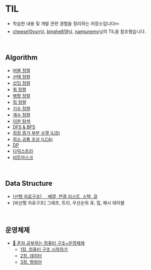 # TIL
- 학습한 내용 및 개발 관련 경험을 정리하는 저장소입니다✏️
- [cheese10yun](https://github.com/cheese10yun/TIL/tree/master)님, [binghe819](https://github.com/binghe819/TIL?tab=readme-ov-file)님, [namjunemy](https://github.com/namjunemy/TIL/tree/master?tab=readme-ov-file)님의 TIL을 참조했습니다.
<br/>

## Algorithm
* [버블 정렬](https://github.com/bono039/TIL/blob/main/Algorithm/bubbleSort.md)
* [선택 정렬](https://github.com/bono039/TIL/blob/main/Algorithm/selectionSort.md)
* [삽입 정렬](https://github.com/bono039/TIL/blob/main/Algorithm/insertionSort.md)
* [퀵 정렬](https://github.com/bono039/TIL/blob/main/Algorithm/quickSort.md)
* [병합 정렬](https://github.com/bono039/TIL/blob/main/Algorithm/mergeSort.md)
* [힙 정렬](https://github.com/bono039/TIL/blob/main/Algorithm/heapSort.md)
* [기수 정렬](https://github.com/bono039/TIL/blob/main/Algorithm/radixSort.md)
* [계수 정렬](https://github.com/bono039/TIL/blob/main/Algorithm/countingSort.md)
* [이분 탐색](https://github.com/bono039/TIL/blob/main/Algorithm/binarySearch.md)
* [DFS  & BFS](https://github.com/bono039/TIL/blob/main/Algorithm/dfsBfs.md)
* [최장 증가 부분 수열 (LIS)](https://github.com/bono039/TIL/blob/main/Algorithm/LIS.md)
* [최소 공통 조상 (LCA)](https://github.com/bono039/TIL/blob/main/Algorithm/LCA.md)
* [DP](https://github.com/bono039/TIL/blob/main/Algorithm/dp.md)
* [다익스트라](https://github.com/bono039/TIL/blob/main/Algorithm/dijkstra.md)
* [비트마스크](https://github.com/bono039/TIL/blob/main/Algorithm/bitMask.md)

<br/>


## Data Structure
* [[선형 자료구조]   &nbsp;&nbsp;&nbsp;&nbsp;배열, 연결 리스트, 스택, 큐](https://github.com/bono039/TIL/blob/main/Data%20Structure/linearDataStructure.md)
* [비선형 자료구조] 그래프, 트리, 우선순위 큐, 힙, 해시 테이블

<br/>

## 운영체제
* [📕 혼자 공부하는 컴퓨터 구조+운영체제](https://hongong.hanbit.co.kr/%EC%BB%B4%ED%93%A8%ED%84%B0-%EA%B5%AC%EC%A1%B0-%EC%9A%B4%EC%98%81%EC%B2%B4%EC%A0%9C/)
    * [1장. 컴퓨터 구조 시작하기](https://github.com/bono039/TIL/blob/main/OS/section1.md)
    * [2장. 데이터](https://github.com/bono039/TIL/blob/main/OS/section2.md)
    * [3장. 명렁어](https://github.com/bono039/TIL/blob/main/OS/section3.md)
